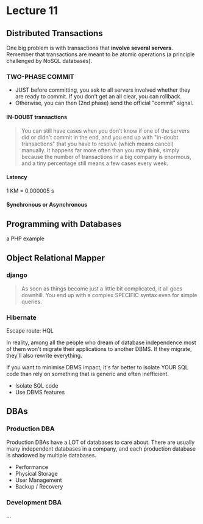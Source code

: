 # Lecture 11

## Distributed Transactions

One big problem is with transactions that **involve several servers**. Remember that transactions are meant to be atomic operations (a principle challenged by NoSQL databases).

### TWO-PHASE COMMIT

- JUST before committing, you ask to all servers involved whether they are ready to commit. If you don't get an all clear, you can rollback.
- Otherwise, you can then (2nd phase) send the official "commit" signal.

#### IN-DOUBT transactions

> You can still have cases when you don't know if one of the servers did or didn't commit in the end, and you end up with "in-doubt transactions" that you have to resolve (which means cancel) manually. It happens far more often than you may think, simply because the number of transactions in a big company is enormous, and a tiny percentage still means a few cases every week.

#### Latency

1 KM = 0.000005 s

#### Synchronous or Asynchronous

## Programming with Databases

a PHP example

## Object Relational Mapper

### django

> As soon as things become just a little bit complicated, it all goes downhill. You end up with a complex SPECIFIC syntax even for simple queries.

### Hibernate

Escape route: HQL

In reality, among all the people who dream of database independence most of them won't migrate their applications to another DBMS. If they migrate, they'll also rewrite everything.

If you want to minimise DBMS impact, it's far better to isolate YOUR SQL code than rely on something that is generic and often inefficient.

- Isolate SQL code
- Use DBMS features

## DBAs

### Production DBA

Production DBAs have a LOT of databases to care about. There are usually many independent databases in a company, and each production database is shadowed by multiple databases.

- Performance
- Physical Storage
- User Management
- Backup / Recovery

### Development DBA







...
